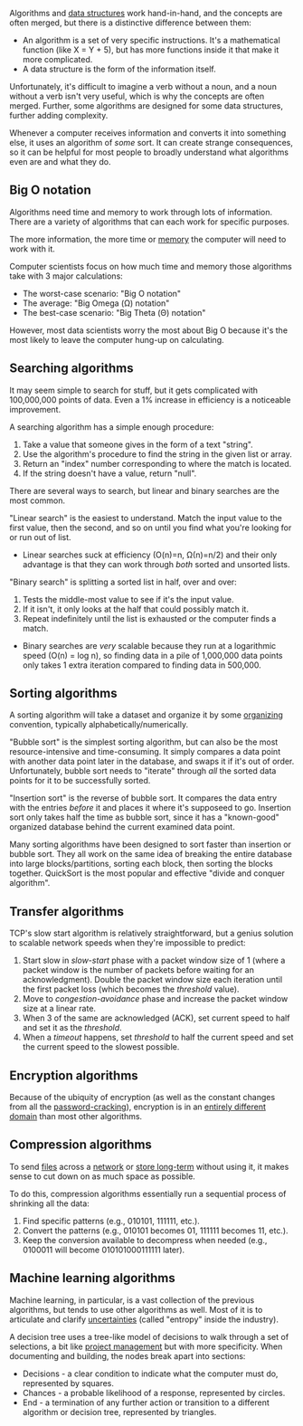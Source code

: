 
Algorithms and [data structures](/data-structures/) work hand-in-hand, and the concepts are often merged, but there is a distinctive difference between them:

- An algorithm is a set of very specific instructions. It's a mathematical function (like X = Y + 5), but has more functions inside it that make it more complicated.
- A data structure is the form of the information itself.

Unfortunately, it's difficult to imagine a verb without a noun, and a noun without a verb isn't very useful, which is why the concepts are often merged. Further, some algorithms are designed for some data structures, further adding complexity.

Whenever a computer receives information and converts it into something else, it uses an algorithm of *some* sort. It can create strange consequences, so it can be helpful for most people to broadly understand what algorithms even are and what they do.

## Big O notation

Algorithms need time and memory to work through lots of information. There are a variety of algorithms that can each work for specific purposes.

The more information, the more time or [memory](/memory/) the computer will need to work with it.

Computer scientists focus on how much time and memory those algorithms take with 3 major calculations:

- The worst-case scenario: "Big O notation"
- The average: "Big Omega (Ω) notation"
- The best-case scenario: "Big Theta (Θ) notation"

However, most data scientists worry the most about Big O because it's the most likely to leave the computer hung-up on calculating.

## Searching algorithms

It may seem simple to search for stuff, but it gets complicated with 100,000,000 points of data. Even a 1% increase in efficiency is a noticeable improvement.

A searching algorithm has a simple enough procedure:

1. Take a value that someone gives in the form of a text "string".
2. Use the algorithm's procedure to find the string in the given list or array.
3. Return an "index" number corresponding to where the match is located.
4. If the string doesn't have a value, return "null".

There are several ways to search, but linear and binary searches are the most common.

"Linear search" is the easiest to understand. Match the input value to the first value, then the second, and so on until you find what you're looking for or run out of list.

- Linear searches suck at efficiency (O(n)=n, Ω(n)=n/2) and their only advantage is that they can work through *both* sorted and unsorted lists.

"Binary search" is splitting a sorted list in half, over and over:

1. Tests the middle-most value to see if it's the input value.
2. If it isn't, it only looks at the half that could possibly match it.
3. Repeat indefinitely until the list is exhausted or the computer finds a match.

- Binary searches are *very* scalable because they run at a logarithmic speed (O(n) = log n), so finding data in a pile of 1,000,000 data points only takes 1 extra iteration compared to finding data in 500,000.

## Sorting algorithms

A sorting algorithm will take a dataset and organize it by some [organizing](https://adequate.life/organization/) convention, typically alphabetically/numerically.

"Bubble sort" is the simplest sorting algorithm, but can also be the most resource-intensive and time-consuming. It simply compares a data point with another data point later in the database, and swaps it if it's out of order. Unfortunately, bubble sort needs to "iterate" through *all* the sorted data points for it to be successfully sorted.

"Insertion sort" is the reverse of bubble sort. It compares the data entry with the entries *before* it and places it where it's supposeed to go. Insertion sort only takes half the time as bubble sort, since it has a "known-good" organized database behind the current examined data point.

Many sorting algorithms have been designed to sort faster than insertion or bubble sort. They all work on the same idea of breaking the entire database into large blocks/partitions, sorting each block, then sorting the blocks together. QuickSort is the most popular and effective "divide and conquer algorithm".

## Transfer algorithms

TCP's slow start algorithm is relatively straightforward, but a genius solution to scalable network speeds when they're impossible to predict:

1. Start slow in *slow-start* phase with a packet window size of 1 (where a packet window is the number of packets before waiting for an acknowledgment). Double the packet window size each iteration until the first packet loss (which becomes the *threshold* value).
2. Move to *congestion-avoidance* phase and increase the packet window size at a linear rate.
3. When 3 of the same are acknowledged (ACK), set current speed to half and set it as the *threshold*.
4. When a *timeout* happens, set *threshold* to half the current speed and set the current speed to the slowest possible.

## Encryption algorithms

Because of the ubiquity of encryption (as well as the constant changes from all the [password-cracking](/hacking/)), encryption is in an [entirely different domain](/encryption/) than most other algorithms.

## Compression algorithms

To send [files](/files/) across a [network](/networks/) or [store long-term](/memory/) without using it, it makes sense to cut down on as much space as possible.

To do this, compression algorithms essentially run a sequential process of shrinking all the data:

1. Find specific patterns (e.g., 010101, 111111, etc.).
2. Convert the patterns (e.g., 010101 becomes 01, 111111 becomes 11, etc.).
3. Keep the conversion available to decompress when needed (e.g., 0100011 will become 010101000111111 later).

## Machine learning algorithms

Machine learning, in particular, is a vast collection of the previous algorithms, but tends to use other algorithms as well. Most of it is to articulate and clarify [uncertainties](understanding-certainty.md) (called "entropy" inside the industry).

A decision tree uses a tree-like model of decisions to walk through a set of selections, a bit like [project management](https://notageni.us/mgmt-projects/) but with more specificity. When documenting and building, the nodes break apart into sections:

- Decisions - a clear condition to indicate what the computer must do, represented by squares.
- Chances - a probable likelihood of a response, represented by circles.
- End - a termination of any further action or transition to a different algorithm or decision tree, represented by triangles.
